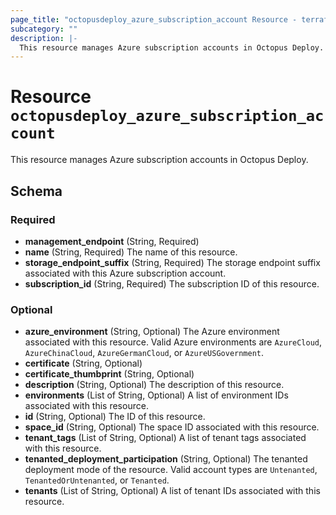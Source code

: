 ```yaml
---
page_title: "octopusdeploy_azure_subscription_account Resource - terraform-provider-octopusdeploy"
subcategory: ""
description: |-
  This resource manages Azure subscription accounts in Octopus Deploy.
---
```


# Resource `octopusdeploy_azure_subscription_account`

This resource manages Azure subscription accounts in Octopus Deploy.



## Schema

### Required

- **management_endpoint** (String, Required)
- **name** (String, Required) The name of this resource.
- **storage_endpoint_suffix** (String, Required) The storage endpoint suffix associated with this Azure subscription account.
- **subscription_id** (String, Required) The subscription ID of this resource.

### Optional

- **azure_environment** (String, Optional) The Azure environment associated with this resource. Valid Azure environments are `AzureCloud`, `AzureChinaCloud`, `AzureGermanCloud`, or `AzureUSGovernment`.
- **certificate** (String, Optional)
- **certificate_thumbprint** (String, Optional)
- **description** (String, Optional) The description of this resource.
- **environments** (List of String, Optional) A list of environment IDs associated with this resource.
- **id** (String, Optional) The ID of this resource.
- **space_id** (String, Optional) The space ID associated with this resource.
- **tenant_tags** (List of String, Optional) A list of tenant tags associated with this resource.
- **tenanted_deployment_participation** (String, Optional) The tenanted deployment mode of the resource. Valid account types are `Untenanted`, `TenantedOrUntenanted`, or `Tenanted`.
- **tenants** (List of String, Optional) A list of tenant IDs associated with this resource.


